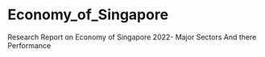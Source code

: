 # Economy_of_Singapore
Research Report on Economy of Singapore 2022- Major Sectors And there Performance
